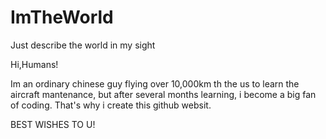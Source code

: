 # ImTheWorld
Just describe the world in my sight


Hi,Humans!

Im an ordinary chinese guy flying over 10,000km th the us to learn the aircraft mantenance, but after several months learning, i become a big fan of coding. That's why i create this github websit.

BEST WISHES TO U!
